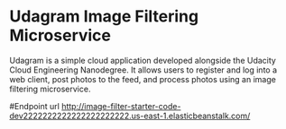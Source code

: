 # Udagram Image Filtering Microservice

Udagram is a simple cloud application developed alongside the Udacity Cloud Engineering Nanodegree. It allows users to register and log into a web client, post photos to the feed, and process photos using an image filtering microservice.

#Endpoint url
http://image-filter-starter-code-dev2222222222222222222222.us-east-1.elasticbeanstalk.com/